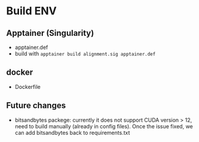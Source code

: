 # Build ENV 

## Apptainer (Singularity)
- apptainer.def
- build with `apptainer build alignment.sig apptainer.def`

## docker
- Dockerfile

## Future changes
- bitsandbytes packege: currently it does not support CUDA version > 12, need to build manually (already in config files). Once the issue fixed, we can add bitsandbytes back to requirements.txt